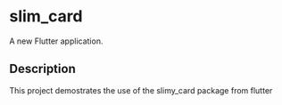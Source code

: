 # slim_card

A new Flutter application.

## Description

This project demostrates the use of the slimy_card package from flutter
